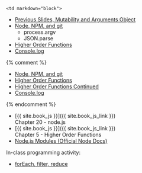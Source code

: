 	<td markdown="block">
* [Previous Slides, Mutability and Arguments Object](slides/02/strings-arrays.html#/18)
* [Node, NPM, and git](slides/03/node-npm-debug-git.html)
    * process.argv
    * JSON.parse
* [Higher Order Functions](slides/03/higher-order-functions.html) 
* [Console.log](slides/03/questions-log.html)

{% comment %}
* [Node, NPM, and git](slides/02/node-npm-debug-git.html)
* [Higher Order Functions](slides/02/higher-order-functions.html) 
* [Higher Order Functions Continued](slides/04/higher-order-functions-continued.html) 
* [Console.log](slides/02/questions-log.html)

{% endcomment %}

</td>
	<td markdown="block">

* [{{ site.book_js }}]({{ site.book_js_link }}) <br> Chapter 20 - node.js
* [{{ site.book_js }}]({{ site.book_js_link }}) <br> Chapter 5 - Higher Order Functions
* [Node.js Modules (Official Node Docs)](https://nodejs.org/api/modules.html)

</td>
	<td markdown="block">

In-class programming activity:

* [forEach, filter, reduce](https://docs.google.com/a/nyu.edu/forms/d/e/1FAIpQLSfvbcstf1-IKNVD-YFK77X_zr4ph3f8dYLlo1jBwdNswTwVaQ/viewform)

<!--
* [](assignments/.html)
-->
</td>
